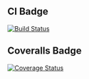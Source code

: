 ## CI Badge
[![Build Status](https://semaphoreci.com/api/v1/davvedavve/unter/branches/development/badge.svg)](https://semaphoreci.com/davvedavve/unter)

## Coveralls Badge
[![Coverage Status](https://coveralls.io/repos/github/DavveDavve/Unter/badge.svg)](https://coveralls.io/github/DavveDavve/Unter)
